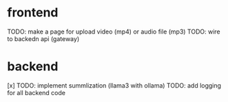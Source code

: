 # frontend 
TODO: make a page for upload video (mp4) or audio file (mp3)
TODO: wire to backedn api (gateway)

# backend
[x] TODO: implement summlization (llama3 with ollama)
TODO: add logging for all backend code  